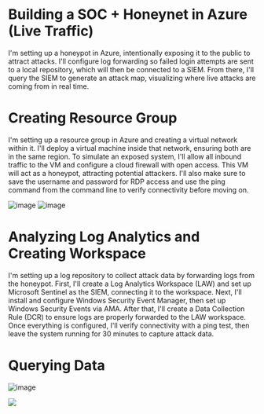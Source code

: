 # Building a SOC + Honeynet in Azure (Live Traffic)
I'm setting up a honeypot in Azure, intentionally exposing it to the public to attract attacks. I'll configure log forwarding so failed login attempts are sent to a local repository, which will then be connected to a SIEM. From there, I'll query the SIEM to generate an attack map, visualizing where live attacks are coming from in real time.

# Creating Resource Group
I'm setting up a resource group in Azure and creating a virtual network within it. I'll deploy a virtual machine inside that network, ensuring both are in the same region. To simulate an exposed system, I'll allow all inbound traffic to the VM and configure a cloud firewall with open access. This VM will act as a honeypot, attracting potential attackers. I'll also make sure to save the username and password for RDP access and use the ping command from the command line to verify connectivity before moving on.

![image](https://github.com/user-attachments/assets/36d2019d-738e-4faa-88cd-66729308b239)
![image](https://github.com/user-attachments/assets/b03b32c4-7f95-460f-a93b-d47a2be5048a)

# Analyzing Log Analytics and Creating Workspace
I'm setting up a log repository to collect attack data by forwarding logs from the honeypot. First, I'll create a Log Analytics Workspace (LAW) and set up Microsoft Sentinel as the SIEM, connecting it to the workspace. Next, I'll install and configure Windows Security Event Manager, then set up Windows Security Events via AMA. After that, I'll create a Data Collection Rule (DCR) to ensure logs are properly forwarded to the LAW workspace. Once everything is configured, I'll verify connectivity with a ping test, then leave the system running for 30 minutes to capture attack data.
# Querying Data
![image](https://github.com/user-attachments/assets/dc42cbd8-4df8-46ef-9891-8cdd5839d947)




![](https://github.com/user-attachments/assets/d6e38ed0-4057-4ce5-b37f-9fa479fa5b5e)
